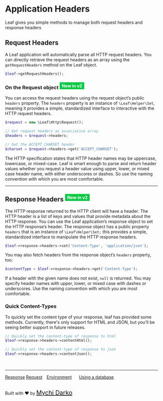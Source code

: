 # Application Headers

Leaf gives you simple methods to manage both request headers and response headers

## Request Headers

A Leaf application will automatically parse all HTTP request headers. You can directly retrieve the request headers as an array using the `getRequestHeaders` method on the Leaf object.

```php
$leaf->getRequestHeaders();
```

### On the Request object <sup><span style="background: rgb(11, 200, 70); color: white; padding: 3px 7px; font-size: 14px;">New in v2</span></sup>

You can access the request headers using the request object’s public `headers` property. The `headers` property is an instance of `\Leaf\Helper\Set`, meaning it provides a simple, standardized interface to interactive with the HTTP request headers.

```php
$request = new \Leaf\Http\Request();

// Get request headers as associative array
$headers = $request->headers;

// Get the ACCEPT_CHARSET header
$charset = $request->headers->get('ACCEPT_CHARSET');
```

The HTTP specification states that HTTP header names may be uppercase, lowercase, or mixed-case. Leaf is smart enough to parse and return header values whether you request a header value using upper, lower, or mixed case header name, with either underscores or dashes. So use the naming convention with which you are most comfortable.

<hr>

## Response Headers <sup><span style="background: rgb(11, 200, 70); color: white; padding: 3px 7px; font-size: 14px;">New in v2</span></sup>

The HTTP response returned to the HTTP client will have a header. The HTTP header is a list of keys and values that provide metadata about the HTTP response. You can use the Leaf application’s response object to set the HTTP response’s header. The response object has a public property `headers` that is an instance of `\Leaf\Helper\Set;` this provides a simple, standardized interface to manipulate the HTTP response headers.

```php
$leaf->response->headers->set('Content-Type', 'application/json');
```

You may also fetch headers from the response object’s `headers` property, too:

```php
$contentType = $leaf->response->headers->get('Content-Type');
```

If a header with the given name does not exist, `null` is returned. You may specify header names with upper, lower, or mixed case with dashes or underscores. Use the naming convention with which you are most comfortable.

### Quick Content-Types

To quickly set the content type of your response, leaf has provided some methods. Currently, there's only support for HTML and JSON, but you'll be seeing better support in future releases.

```php
// Quickly set the content-type of response to html
$leaf->response->headers->contentHtml();

// Quickly set the content-type of response to json
$leaf->response->headers->contentJson();
```

<br>
<hr>

<a href="#/2.0/http/response" style="margin: 0px">Response</a>
<a href="#/2.0/http/request" style="margin: 0px; 10px;">Request</a>
<a href="#/2.0/environment" style="margin: 0px 10px;">Environment</a>
<a href="#/2.0/database" style="margin: 0px 10px;">Using a database</a>

<br>
Built with ❤ by <a href="https://mychi.netlify.com" style="font-size: 20px; color: #111;" target="_blank">Mychi Darko</a>